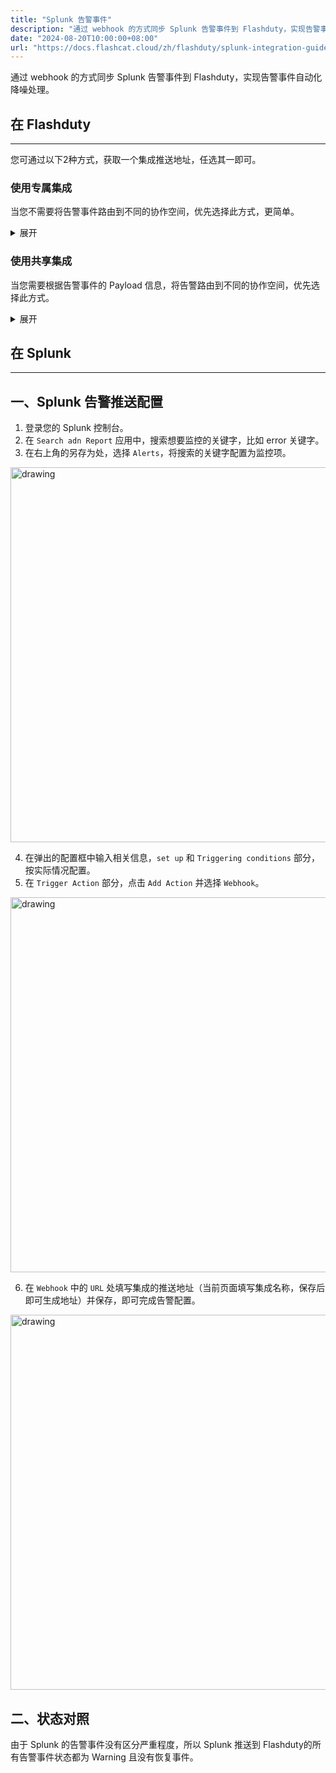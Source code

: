```yaml
---
title: "Splunk 告警事件"
description: "通过 webhook 的方式同步 Splunk 告警事件到 Flashduty，实现告警事件自动化降噪处理"
date: "2024-08-20T10:00:00+08:00"
url: "https://docs.flashcat.cloud/zh/flashduty/splunk-integration-guide"
---
```


通过 webhook 的方式同步 Splunk 告警事件到 Flashduty，实现告警事件自动化降噪处理。

## 在 Flashduty
---
您可通过以下2种方式，获取一个集成推送地址，任选其一即可。

### 使用专属集成

当您不需要将告警事件路由到不同的协作空间，优先选择此方式，更简单。

<details>
  <summary>展开</summary>
  
  1. 进入 Flashduty 控制台，选择 **协作空间**，进入某个空间的详情页面
  2. 选择 **集成数据** tab，点击 **添加一个集成**，进入添加集成页面
  3. 选择 **Splunk** 集成，点击 **保存**，生成卡片。
  4. 点击生成的卡片，可以查看到 **推送地址**，复制备用，完成。
  
    
</details>

### 使用共享集成

当您需要根据告警事件的 Payload 信息，将告警路由到不同的协作空间，优先选择此方式。

<details>
  <summary>展开</summary>
  
  1. 进入 Flashduty 控制台，选择 **集成中心=>告警事件**，进入集成选择页面。
  2. 选择 **Splunk** 集成：
        - **集成名称**：为当前集成定义一个名称。
  3. 点击 **保存** 后，复制当前页面的新生成的 **推送地址** 备用。
  4. 点击 **创建路由**，为集成配置路由规则。您可以按条件匹配不同的告警到不同的协作空间，也可以直接设置默认协作空间作为兜底，后续再按需调整。
  5. 完成。
    
</details>



## 在 Splunk
---

<div class="md-block">

## 一、Splunk 告警推送配置

1. 登录您的 Splunk 控制台。
2. 在 `Search adn Report` 应用中，搜索想要监控的关键字，比如 error 关键字。
3. 在右上角的另存为处，选择 `Alerts`，将搜索的关键字配置为监控项。

<img alt="drawing" width="600" src="https://download.flashcat.cloud/flashduty/doc/splunk-1.png" />

4. 在弹出的配置框中输入相关信息，`set up` 和 `Triggering conditions` 部分，按实际情况配置。
5. 在 `Trigger Action` 部分，点击 `Add Action` 并选择 `Webhook`。

<img alt="drawing" width="600" src="https://download.flashcat.cloud/flashduty/doc/splunk-2.png" />

6. 在 `Webhook` 中的 `URL` 处填写集成的推送地址（当前页面填写集成名称，保存后即可生成地址）并保存，即可完成告警配置。

<img alt="drawing" width="600" src="https://download.flashcat.cloud/flashduty/doc/splunk-3.png" />

</dev>

## 二、状态对照

<div class="md-block">
由于 Splunk 的告警事件没有区分严重程度，所以 Splunk 推送到 Flashduty的所有告警事件状态都为 Warning 且没有恢复事件。
</div>
